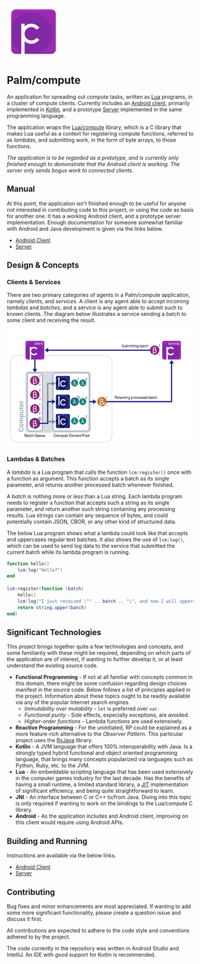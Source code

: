 ![icon](/android/src/main/res/mipmap-xxhdpi/ic_launcher.png)

# Palm/compute

An application for spreading out compute tasks, written as [Lua][lua] programs,
in a cluster of compute clients. Currently includes an [Android client][droid],
primarily implemented in [Kotlin][kotlin], and a prototype [Server][server]
implemented in the same programming language.

[lua]: http://www.lua.org/
[droid]: /android
[kotlin]: https://kotlinlang.org/
[server]: /server

The application wraps the [Lua/compute][lcm] library, which is a C library that
makes Lua useful as a context for registering compute functions, referred to as
*lambdas*, and submitting work, in the form of byte arrays, to those functions.

[lcm]: https://github.com/emanuelpalm/lua-compute

*The application is to be regarded as a prototype, and is currently only*
*finished enough to demonstrate that the Android client is working. The server*
*only sends bogus work to connected clients.*

## Manual

At this point, the application isn't finished enough to be useful for anyone
not interested in contributing code to this project, or using the code as basis
for another one. It has a working Android client, and a prototype server
implementation. Enough documentation for someone somewhat familiar with Android
and Java development is given via the links below.

- [Android Client](/android)
- [Server](/server)

## Design & Concepts

### Clients & Services

There are two primary categories of agents in a Palm/compute application,
namely *clients*, and *services*. A client is any agent able to accept incoming
*lambdas* and *batches*, and a service is any agent able to submit such to
known clients. The diagram below illustrates a service sending a batch to some client and receiving the result.

![diagram](/design/docs/palm-compute-diagram.png)

### Lambdas & Batches

A *lambda* is a Lua program that calls the function `lcm:register()` once with
a function as argument. This function accepts a batch as its single parameter,
and returns another processed batch whenever finished.

A *batch* is nothing more or less than a Lua string. Each lambda program needs
to register a function that accepts such a string as its single parameter, and
return another such string containing any processing results. Lua strings can
contain any sequence of bytes, and could potentially contain JSON, CBOR, or any
other kind of structured data.

The below Lua program shows what a lambda could look like that accepts and
uppercases regular text batches. It also shows the use of `lcm:log()`, which
can be used to send log data to the service that submitted the current batch
while its lambda program is running.

```lua
function hello()
    lcm:log("Hello?")
end

lcm:register(function (batch)
    hello()
    lcm:log("I just received \"" .. batch .. "\", and now I will uppercase it!")
    return string.upper(batch)
end)
```

## Significant Technologies

This project brings together quite a few technologies and concepts, and some
familiarity with these might be required, depending on which parts of the
application are of interest, if wanting to further develop it, or at least
understand the existing source code.

- **Functional Programming** - If not at all familiar with concepts common in
  this domain, there might be some confusion regarding design choices manifest
  in the source code. Below follows a list of principles applied in the
  project. Information about these topics ought to be readily available via any
  of the popular Internet search engines.
  - *Immutability over mutability* - `let` is preferred over `var`.
  - *Functional purity* - Side effects, especially exceptions, are avoided.
  - *Higher-order functions* - Lambda functions are used extensively.
- **Reactive Programming** - For the uninitiated, RP could be explained as a
  more feature-rich alternative to the *Observer Pattern*. This particular
  project uses the [RxJava][rxjv] library.
- **Kotlin** - A JVM language that offers 100% interoperability with Java. Is a
  strongly typed hybrid functional and object oriented programming language,
  that brings many concepts popularized via languages such as Python, Ruby,
  etc. to the JVM.
- **Lua** - An embeddable scripting language that has been used extensively in
  the computer games industry for the last decade. Has the benefits of having a
  small runtime, a limited standard library, a [JIT][ljit] implementation of
  significant efficiency, and being quite straightforward to learn.
- **JNI** - An interface between C or C++ to/from Java. Diving into this topic
  is only required if wanting to work on the bindings to the Lua/compute C
  library.
- **Android** - As the application includes and Android client, improving on
  this client would require using Android APIs.

[rxjv]: https://github.com/ReactiveX/RxJava
[ljit]: http://luajit.org/

## Building and Running

Instructions are available via the below links.

- [Android Client](/android)
- [Server](/server)

## Contributing

Bug fixes and minor enhancements are most appreciated. If wanting to add some
more significant functionality, please create a question issue and discuss it
first.

All contributions are expected to adhere to the code style and conventions
adhered to by the project.

The code currently in the repository was written in Android Studio and
IntelliJ. An IDE with good support for Kotlin is recommended.
